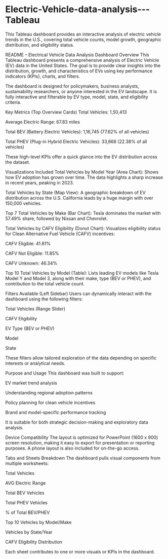 # Electric-Vehicle-data-analysis---Tableau
This Tableau dashboard provides an interactive analysis of electric vehicle trends in the U.S., covering total vehicle counts, model growth, geographic distribution, and eligibility status.

README – Electrical Vehicle Data Analysis Dashboard
Overview
This Tableau dashboard presents a comprehensive analysis of Electric Vehicle (EV) data in the United States. The goal is to provide clear insights into the distribution, growth, and characteristics of EVs using key performance indicators (KPIs), charts, and filters.

The dashboard is designed for policymakers, business analysts, sustainability researchers, or anyone interested in the EV landscape. It is fully interactive and filterable by EV type, model, state, and eligibility criteria.

Key Metrics (Top Overview Cards)
Total Vehicles: 1,50,413

Average Electric Range: 67.83 miles

Total BEV (Battery Electric Vehicles): 1,16,745 (77.62% of all vehicles)

Total PHEV (Plug-in Hybrid Electric Vehicles): 33,668 (22.38% of all vehicles)

These high-level KPIs offer a quick glance into the EV distribution across the dataset.

Visualizations Included
Total Vehicles by Model Year (Area Chart):
Shows how EV adoption has grown over time. The data highlights a sharp increase in recent years, peaking in 2023.

Total Vehicles by State (Map View):
A geographic breakdown of EV distribution across the U.S. California leads by a huge margin with over 150,000 vehicles.

Top 7 Total Vehicles by Make (Bar Chart):
Tesla dominates the market with 57.49% share, followed by Nissan and Chevrolet.

Total Vehicles by CAFV Eligibility (Donut Chart):
Visualizes eligibility status for Clean Alternative Fuel Vehicle (CAFV) incentives:

CAFV Eligible: 41.81%

CAFV Not Eligible: 11.85%

CAFV Unknown: 46.34%

Top 10 Total Vehicles by Model (Table):
Lists leading EV models like Tesla Model Y and Model 3, along with their make, type (BEV or PHEV), and contribution to the total vehicle count.

Filters Available (Left Sidebar)
Users can dynamically interact with the dashboard using the following filters:

Total Vehicles (Range Slider)

CAFV Eligibility

EV Type (BEV or PHEV)

Model

State

These filters allow tailored exploration of the data depending on specific interests or analytical needs.

Purpose and Usage
This dashboard was built to support:

EV market trend analysis

Understanding regional adoption patterns

Policy planning for clean vehicle incentives

Brand and model-specific performance tracking

It is suitable for both strategic decision-making and exploratory data analysis.

Device Compatibility
The layout is optimized for PowerPoint (1600 x 900) screen resolution, making it easy to export for presentation or reporting purposes. A phone layout is also included for on-the-go access.

Tabs and Sheets Breakdown
The dashboard pulls visual components from multiple worksheets:

Total Vehicles

AVG Electric Range

Total BEV Vehicles

Total PHEV Vehicles

% of Total BEV/PHEV

Top 10 Vehicles by Model/Make

Vehicles by State/Year

CAFV Eligibility Distribution

Each sheet contributes to one or more visuals or KPIs in the dashboard.

